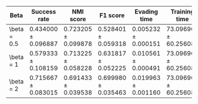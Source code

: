 | Beta | Success rate | NMI score | F1 score | Evading time | Training time |
|---|---|---|---|---|---|
| \beta = 0.5 | 0.434000 ± 0.096887 | 0.723205 ± 0.099878 | 0.528401 ± 0.059318 | 0.005232 ± 0.000151 | 73.096963 ± 60.256082 |
| \beta = 1 | 0.579333 ± 0.108159 | 0.713225 ± 0.058228 | 0.631817 ± 0.052225 | 0.010561 ± 0.000491 | 73.096963 ± 60.256082 |
| \beta = 2 | 0.715667 ± 0.083015 | 0.691433 ± 0.039538 | 0.699980 ± 0.035463 | 0.019963 ± 0.001160 | 73.096963 ± 60.256082 |